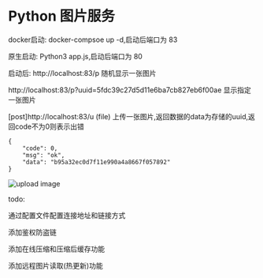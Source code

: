 # Python 图片服务


docker启动: docker-compsoe up -d,启动后端口为 83

原生启动: Python3 app.js,启动后端口为 80

启动后:
http://localhost:83/p  随机显示一张图片

http://localhost:83/p?uuid=5fdc39c27d5d11e6ba7cb827eb6f00ae 显示指定一张图片

[post]http://localhost:83/u (file) 上传一张图片,返回数据的data为存储的uuid,返回code不为0则表示出错

```
{
    "code": 0,
    "msg": "ok",
    "data": "b95a32ec0d7f11e990a4a8667f057892"
}
```
![upload image](https://raw.githubusercontent.com/williamyan1024/img/master/py_ImageServer1.jpg)

todo:

通过配置文件配置连接地址和链接方式

添加鉴权防盗链

添加在线压缩和压缩后缓存功能

添加远程图片读取(热更新)功能
